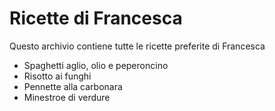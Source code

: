 # Ricette di Francesca

Questo archivio contiene tutte le ricette preferite di Francesca

* Spaghetti aglio, olio e peperoncino
* Risotto ai funghi
* Pennette alla carbonara
* Minestroe di verdure


